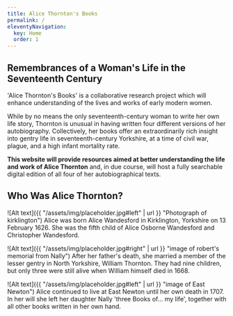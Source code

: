 ```yaml
---
title: Alice Thornton's Books
permalink: /
eleventyNavigation:
  key: Home
  order: 1
---
```


## Remembrances of a Woman's Life in the Seventeenth Century 

'Alice Thornton's Books' is a collaborative research project 
which will enhance understanding of the lives and works of early modern women.

While by no means the only seventeenth-century woman to write her own life story, 
Thornton is unusual in having written four different versions of her autobiography. 
Collectively, her books offer an extraordinarily rich insight into gentry life 
in seventeenth-century Yorkshire, at a time of civil war, plague, and a high infant 
mortality rate. 

**This website will provide resources aimed at better understanding the life and 
work of Alice Thornton** and, in due course, will host a fully searchable digital 
edition of all four of her autobiographical texts. 

## Who Was Alice Thornton? 

![Alt text]({{ "/assets/img/placeholder.jpg#left" | url }} "Photograph of kirklington")
Alice was born Alice Wandesford in Kirklington, Yorkshire on 13 February 1626. 
She was the fifth child of Alice Osborne Wandesford and Christopher Wandesford. 

![Alt text]({{ "/assets/img/placeholder.jpg#right" | url }} "image of robert's memorial from Nally")
After her father's death, she married a member of the lesser gentry in North 
Yorkshire, William Thornton. They had nine children, but only three were still 
alive when William himself died in 1668. 

![Alt text]({{ "/assets/img/placeholder.jpg#left" | url }} "image of East Newton")
Alice continued to live at East Newton until her own death in 1707. 
In her will she left her daughter Nally 'three Books of... my life', 
together with all other books written in her own hand. 
